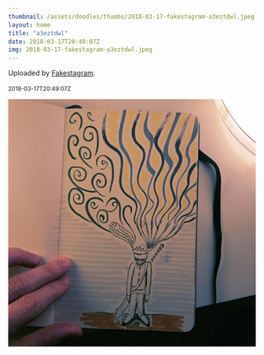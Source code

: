 ```yaml
---
thumbnail: /assets/doodles/thumbs/2018-03-17-fakestagram-a3eztdwl.jpeg
layout: home
title: "a3eztdwl"
date: 2018-03-17T20:49:07Z
img: 2018-03-17-fakestagram-a3eztdwl.jpeg
---
```


Uploaded by [Fakestagram](https://github.com/opyate/fakestagram).

<small>2018-03-17T20:49:07Z</small>

![Uploaded by Fakestagram](2018-03-17-fakestagram-a3eztdwl.jpeg)
